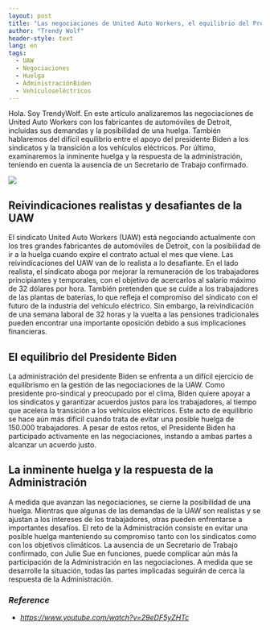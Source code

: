```yaml
---
layout: post
title: "Las negociaciones de United Auto Workers, el equilibrio del Presidente Biden y la inminente huelga"
author: "Trendy Wolf"
header-style: text
lang: en
tags:
  - UAW
  - Negociaciones
  - Huelga
  - AdministraciónBiden
  - Vehículoseléctricos
---
```


Hola. Soy TrendyWolf. En este artículo analizaremos las negociaciones de United Auto Workers con los fabricantes de automóviles de Detroit, incluidas sus demandas y la posibilidad de una huelga. También hablaremos del difícil equilibrio entre el apoyo del presidente Biden a los sindicatos y la transición a los vehículos eléctricos. Por último, examinaremos la inminente huelga y la respuesta de la administración, teniendo en cuenta la ausencia de un Secretario de Trabajo confirmado.

<img
    src="https://i.ytimg.com/vi/29eDF5yZHTc/hqdefault.jpg"
/>


## Reivindicaciones realistas y desafiantes de la UAW
El sindicato United Auto Workers (UAW) está negociando actualmente con los tres grandes fabricantes de automóviles de Detroit, con la posibilidad de ir a la huelga cuando expire el contrato actual el mes que viene. Las reivindicaciones del UAW van de lo realista a lo desafiante. En el lado realista, el sindicato aboga por mejorar la remuneración de los trabajadores principiantes y temporales, con el objetivo de acercarlos al salario máximo de 32 dólares por hora. También pretenden que se cuide a los trabajadores de las plantas de baterías, lo que refleja el compromiso del sindicato con el futuro de la industria del vehículo eléctrico. Sin embargo, la reivindicación de una semana laboral de 32 horas y la vuelta a las pensiones tradicionales pueden encontrar una importante oposición debido a sus implicaciones financieras.

## El equilibrio del Presidente Biden
La administración del presidente Biden se enfrenta a un difícil ejercicio de equilibrismo en la gestión de las negociaciones de la UAW. Como presidente pro-sindical y preocupado por el clima, Biden quiere apoyar a los sindicatos y garantizar acuerdos justos para los trabajadores, al tiempo que acelera la transición a los vehículos eléctricos. Este acto de equilibrio se hace aún más difícil cuando trata de evitar una posible huelga de 150.000 trabajadores. A pesar de estos retos, el Presidente Biden ha participado activamente en las negociaciones, instando a ambas partes a alcanzar un acuerdo justo.

## La inminente huelga y la respuesta de la Administración
A medida que avanzan las negociaciones, se cierne la posibilidad de una huelga. Mientras que algunas de las demandas de la UAW son realistas y se ajustan a los intereses de los trabajadores, otras pueden enfrentarse a importantes desafíos. El reto de la Administración consiste en evitar una posible huelga manteniendo su compromiso tanto con los sindicatos como con los objetivos climáticos. La ausencia de un Secretario de Trabajo confirmado, con Julie Sue en funciones, puede complicar aún más la participación de la Administración en las negociaciones. A medida que se desarrolle la situación, todas las partes implicadas seguirán de cerca la respuesta de la Administración.


### _Reference_
- _https://www.youtube.com/watch?v=29eDF5yZHTc_

